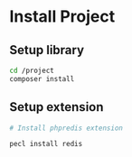 # Install Project

## Setup library
```bash
cd /project
composer install
```
## Setup extension
```bash
# Install phpredis extension

pecl install redis
```